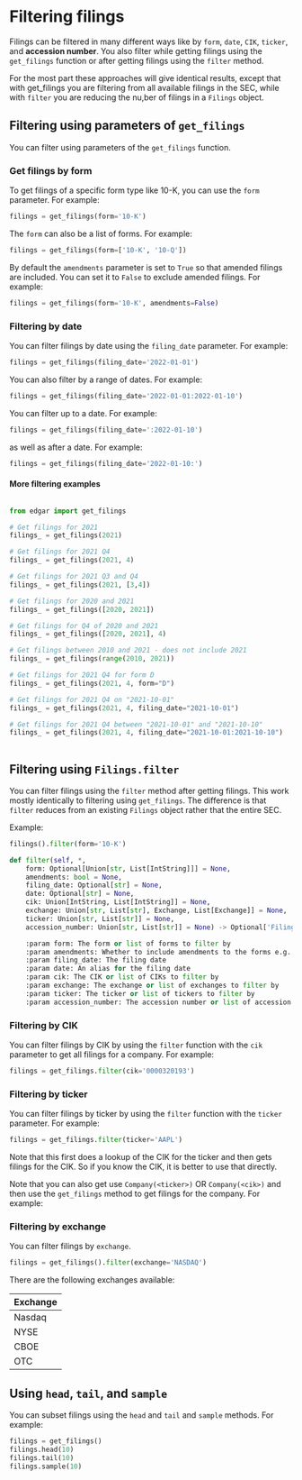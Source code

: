 # Filtering filings

Filings can be filtered in many different ways like by `form`, `date`, `CIK`, `ticker`, and **accession number**.
You also filter while getting filings using the `get_filings` function or after getting filings using the `filter` method.

For the most part these approaches will give identical results, except that with get_filings you are filtering from all available filings in the SEC, while with `filter` you are reducing the nu,ber of filings in a `Filings` object.


## Filtering using parameters of `get_filings`
You can filter using parameters of the `get_filings` function. 

### Get filings by form

To get filings of a specific form type like 10-K, you can use the `form` parameter. For example:
```python
filings = get_filings(form='10-K')
```

The `form` can also be a list of forms. For example:
```python
filings = get_filings(form=['10-K', '10-Q'])
```

By default the `amendments` parameter is set to `True` so that amended filings are included. You can set it to `False` to exclude amended filings. For example:
```python
filings = get_filings(form='10-K', amendments=False)
```


### Filtering by date

You can filter filings by date using the `filing_date` parameter. For example:
```python
filings = get_filings(filing_date='2022-01-01')
```

You can also filter by a range of dates. For example:
```python
filings = get_filings(filing_date='2022-01-01:2022-01-10')
```

You can filter up to a date. For example:
```python
filings = get_filings(filing_date=':2022-01-10')
```

as well as after a date. For example:
```python
filings = get_filings(filing_date='2022-01-10:')
```

#### More filtering examples

```python

from edgar import get_filings

# Get filings for 2021
filings_ = get_filings(2021) 

# Get filings for 2021 Q4
filings_ = get_filings(2021, 4) 

# Get filings for 2021 Q3 and Q4
filings_ = get_filings(2021, [3,4]) 

# Get filings for 2020 and 2021
filings_ = get_filings([2020, 2021]) 

# Get filings for Q4 of 2020 and 2021
filings_ = get_filings([2020, 2021], 4) 

# Get filings between 2010 and 2021 - does not include 2021
filings_ = get_filings(range(2010, 2021)) 

# Get filings for 2021 Q4 for form D
filings_ = get_filings(2021, 4, form="D") 

# Get filings for 2021 Q4 on "2021-10-01"
filings_ = get_filings(2021, 4, filing_date="2021-10-01") 

# Get filings for 2021 Q4 between "2021-10-01" and "2021-10-10"
filings_ = get_filings(2021, 4, filing_date="2021-10-01:2021-10-10") 
                                                                       
```


## Filtering using `Filings.filter`

You can filter filings using the `filter` method after getting filings. This work mostly identically to filtering using `get_filings`.
The difference is that `filter` reduces from an existing `Filings` object rather that the entire SEC.

Example:
```python
filings().filter(form='10-K')
```

```python
def filter(self, *,
    form: Optional[Union[str, List[IntString]]] = None,
    amendments: bool = None,
    filing_date: Optional[str] = None,
    date: Optional[str] = None,
    cik: Union[IntString, List[IntString]] = None,
    exchange: Union[str, List[str], Exchange, List[Exchange]] = None,
    ticker: Union[str, List[str]] = None,
    accession_number: Union[str, List[str]] = None) -> Optional['Filings']:

    :param form: The form or list of forms to filter by
    :param amendments: Whether to include amendments to the forms e.g. include "10-K/A"
    :param filing_date: The filing date
    :param date: An alias for the filing date
    :param cik: The CIK or list of CIKs to filter by
    :param exchange: The exchange or list of exchanges to filter by
    :param ticker: The ticker or list of tickers to filter by
    :param accession_number: The accession number or list of accession numbers to filter by
```


### Filtering by CIK

You can filter filings by CIK by using the `filter` function with the `cik` parameter to get all filings for a company. For example:
```python 
filings = get_filings.filter(cik='0000320193')
```

### Filtering by ticker

You can filter filings by ticker  by using the `filter` function with the `ticker` parameter. For example:
```python
filings = get_filings.filter(ticker='AAPL')
```
Note that this first does a lookup of the CIK for the ticker and then gets filings for the CIK.
So if you know the CIK, it is better to use that directly.

Note that you can also get use `Company(<ticker>)` OR  `Company(<cik>)` and then use the `get_filings` method to get filings for the company. For example:

### Filtering by exchange

You can filter filings by `exchange`. 

```python
filings = get_filings().filter(exchange='NASDAQ')
```
There are the following exchanges available:

| Exchange |
|----------|
| Nasdaq   | 
| NYSE     | 
| CBOE     | 
| OTC      | 


## Using `head`, `tail`, and `sample`
You can subset filings using the `head` and `tail` and `sample` methods. For example:

```python
filings = get_filings()
filings.head(10)
filings.tail(10)
filings.sample(10)
```